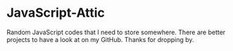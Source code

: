# JavaScript-Attic
Random JavaScript codes that I need to store somewhere. There are better projects to have a look at on my GitHub. Thanks for dropping by.
